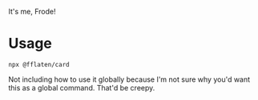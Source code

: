 It's me, Frode!

# Usage

```
npx @fflaten/card
```

Not including how to use it globally because I'm not sure why you'd want this as a global command. That'd be creepy.
